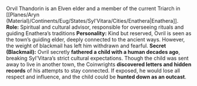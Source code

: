 Orvil Thandorin is an Elven elder and a member of the current Triarch in [[Planes/Aryn (Material)/Continents/Eug/States/Syl'Vitara/Cities/Enathera|Enathera]].
**Role:** Spiritual and cultural advisor, responsible for overseeing rituals and guiding Enathera’s traditions
**Personality:** Kind but reserved, Ovril is seen as the town’s guiding elder, deeply connected to the ancient ways. However, the weight of blackmail has left him withdrawn and fearful.
**Secret (Blackmail):** Ovril secretly **fathered a child with a human decades ago**, breaking Syl'Vitara’s strict cultural expectations. Though the child was sent away to live in another town, the Coinwrights **discovered letters and hidden records** of his attempts to stay connected. If exposed, he would lose all respect and influence, and the child could be **hunted down as an outcast**.